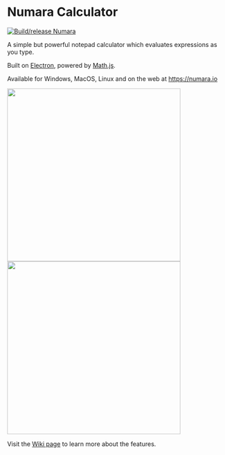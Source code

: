 # Numara Calculator

[![Build/release Numara](https://github.com/bornova/numara-calculator/actions/workflows/build.yml/badge.svg)](https://github.com/bornova/numara-calculator/actions/workflows/build.yml)

A simple but powerful notepad calculator which evaluates expressions as you type.

Built on [Electron](https://github.com/electron/electron), powered by [Math.js](https://github.com/josdejong/mathjs).

Available for Windows, MacOS, Linux and on the web at https://numara.io

<img src='https://github.com/bornova/numara-calculator/assets/35872220/fcb5689d-a733-46eb-9b7e-32eae66b4282' width='400'>
<img src='https://github.com/bornova/numara-calculator/assets/35872220/0bb9051e-7d1d-4ed4-bf4c-87e63ada3195' width='400'>

Visit the [Wiki page](https://github.com/bornova/numara-calculator/wiki) to learn more about the features.

